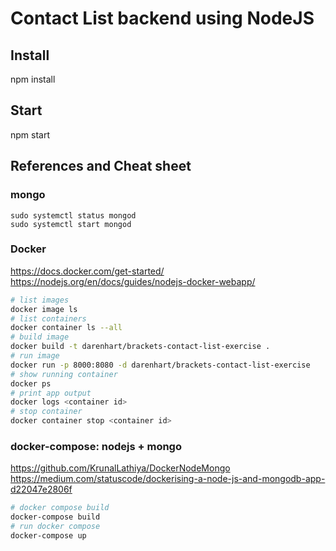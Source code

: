 # Contact List backend using NodeJS

## Install
npm install

## Start
npm start

## References and Cheat sheet

### mongo
```
sudo systemctl status mongod
sudo systemctl start mongod
```

### Docker
https://docs.docker.com/get-started/
https://nodejs.org/en/docs/guides/nodejs-docker-webapp/

```bash
# list images
docker image ls
# list containers
docker container ls --all
# build image
docker build -t darenhart/brackets-contact-list-exercise .
# run image
docker run -p 8000:8080 -d darenhart/brackets-contact-list-exercise
# show running container
docker ps
# print app output
docker logs <container id>
# stop container
docker container stop <container id>
```

### docker-compose: nodejs + mongo
https://github.com/KrunalLathiya/DockerNodeMongo
https://medium.com/statuscode/dockerising-a-node-js-and-mongodb-app-d22047e2806f

```bash
# docker compose build
docker-compose build
# run docker compose
docker-compose up
```


